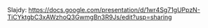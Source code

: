 Slajdy: https://docs.google.com/presentation/d/1wr4Sg71gUPpzN-TiCYktgbC3xAWzhoQ3GwmgBn3R9Js/edit?usp=sharing

